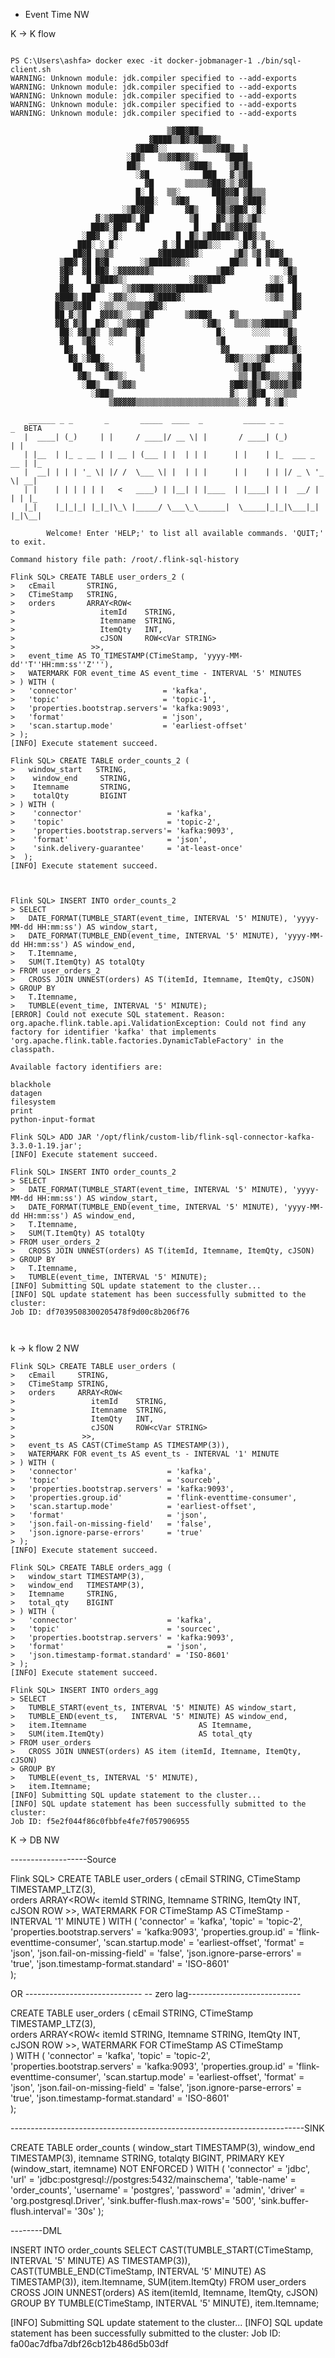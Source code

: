 - Event Time NW

K -> K flow

```

PS C:\Users\ashfa> docker exec -it docker-jobmanager-1 ./bin/sql-client.sh
WARNING: Unknown module: jdk.compiler specified to --add-exports
WARNING: Unknown module: jdk.compiler specified to --add-exports
WARNING: Unknown module: jdk.compiler specified to --add-exports
WARNING: Unknown module: jdk.compiler specified to --add-exports
WARNING: Unknown module: jdk.compiler specified to --add-exports

                                   ▒▓██▓██▒
                               ▓████▒▒█▓▒▓███▓▒
                            ▓███▓░░        ▒▒▒▓██▒  ▒
                          ░██▒   ▒▒▓▓█▓▓▒░      ▒████
                          ██▒         ░▒▓███▒    ▒█▒█▒
                            ░▓█            ███   ▓░▒██
                              ▓█       ▒▒▒▒▒▓██▓░▒░▓▓█
                            █░ █   ▒▒░       ███▓▓█ ▒█▒▒▒
                            ████░   ▒▓█▓      ██▒▒▒ ▓███▒
                         ░▒█▓▓██       ▓█▒    ▓█▒▓██▓ ░█░
                   ▓░▒▓████▒ ██         ▒█    █▓░▒█▒░▒█▒
                  ███▓░██▓  ▓█           █   █▓ ▒▓█▓▓█▒
                ░██▓  ░█░            █  █▒ ▒█████▓▒ ██▓░▒
               ███░ ░ █░          ▓ ░█ █████▒░░    ░█░▓  ▓░
              ██▓█ ▒▒▓▒          ▓███████▓░       ▒█▒ ▒▓ ▓██▓
           ▒██▓ ▓█ █▓█       ░▒█████▓▓▒░         ██▒▒  █ ▒  ▓█▒
           ▓█▓  ▓█ ██▓ ░▓▓▓▓▓▓▓▒              ▒██▓           ░█▒
           ▓█    █ ▓███▓▒░              ░▓▓▓███▓          ░▒░ ▓█
           ██▓    ██▒    ░▒▓▓███▓▓▓▓▓██████▓▒            ▓███  █
          ▓███▒ ███   ░▓▓▒░░   ░▓████▓░                  ░▒▓▒  █▓
          █▓▒▒▓▓██  ░▒▒░░░▒▒▒▒▓██▓░                            █▓
          ██ ▓░▒█   ▓▓▓▓▒░░  ▒█▓       ▒▓▓██▓    ▓▒          ▒▒▓
          ▓█▓ ▓▒█  █▓░  ░▒▓▓██▒            ░▓█▒   ▒▒▒░▒▒▓█████▒
           ██░ ▓█▒█▒  ▒▓▓▒  ▓█                █░      ░░░░   ░█▒
           ▓█   ▒█▓   ░     █░                ▒█              █▓
            █▓   ██         █░                 ▓▓        ▒█▓▓▓▒█░
             █▓ ░▓██░       ▓▒                  ▓█▓▒░░░▒▓█░    ▒█
              ██   ▓█▓░      ▒                    ░▒█▒██▒      ▓▓
               ▓█▒   ▒█▓▒░                         ▒▒ █▒█▓▒▒░░▒██
                ░██▒    ▒▓▓▒                     ▓██▓▒█▒ ░▓▓▓▓▒█▓
                  ░▓██▒                          ▓░  ▒█▓█  ░░▒▒▒
                      ▒▓▓▓▓▓▒▒▒▒▒▒▒▒▒▒▒▒▒▒▒▒▒▒▒▒▒▒▒░░▓▓  ▓░▒█░

    ______ _ _       _       _____  ____  _         _____ _ _            _  BETA
   |  ____| (_)     | |     / ____|/ __ \| |       / ____| (_)          | |
   | |__  | |_ _ __ | | __ | (___ | |  | | |      | |    | |_  ___ _ __ | |_
   |  __| | | | '_ \| |/ /  \___ \| |  | | |      | |    | | |/ _ \ '_ \| __|
   | |    | | | | | |   <   ____) | |__| | |____  | |____| | |  __/ | | | |_
   |_|    |_|_|_| |_|_|\_\ |_____/ \___\_\______|  \_____|_|_|\___|_| |_|\__|

        Welcome! Enter 'HELP;' to list all available commands. 'QUIT;' to exit.

Command history file path: /root/.flink-sql-history

Flink SQL> CREATE TABLE user_orders_2 (
>   cEmail       STRING,
>   CTimeStamp   STRING,
>   orders       ARRAY<ROW<
>                   itemId    STRING,
>                   Itemname  STRING,
>                   ItemQty   INT,
>                   cJSON     ROW<cVar STRING>
>                 >>,
>   event_time AS TO_TIMESTAMP(CTimeStamp, 'yyyy-MM-dd''T''HH:mm:ss''Z'''),
>   WATERMARK FOR event_time AS event_time - INTERVAL '5' MINUTES
> ) WITH (
>   'connector'                   = 'kafka',
>   'topic'                       = 'topic-1',
>   'properties.bootstrap.servers'= 'kafka:9093',
>   'format'                      = 'json',
>   'scan.startup.mode'           = 'earliest-offset'
> );
[INFO] Execute statement succeed.

Flink SQL> CREATE TABLE order_counts_2 (
>   window_start   STRING,
>    window_end     STRING,
>    Itemname       STRING,
>    totalQty       BIGINT
> ) WITH (
>    'connector'                   = 'kafka',
>    'topic'                       = 'topic-2',
>    'properties.bootstrap.servers'= 'kafka:9093',
>    'format'                      = 'json',
>    'sink.delivery-guarantee'     = 'at-least-once'
>  );
[INFO] Execute statement succeed.



Flink SQL> INSERT INTO order_counts_2
> SELECT
>   DATE_FORMAT(TUMBLE_START(event_time, INTERVAL '5' MINUTE), 'yyyy-MM-dd HH:mm:ss') AS window_start,
>   DATE_FORMAT(TUMBLE_END(event_time, INTERVAL '5' MINUTE), 'yyyy-MM-dd HH:mm:ss') AS window_end,
>   T.Itemname,
>   SUM(T.ItemQty) AS totalQty
> FROM user_orders_2
>   CROSS JOIN UNNEST(orders) AS T(itemId, Itemname, ItemQty, cJSON)
> GROUP BY
>   T.Itemname,
>   TUMBLE(event_time, INTERVAL '5' MINUTE);
[ERROR] Could not execute SQL statement. Reason:
org.apache.flink.table.api.ValidationException: Could not find any factory for identifier 'kafka' that implements 'org.apache.flink.table.factories.DynamicTableFactory' in the classpath.

Available factory identifiers are:

blackhole
datagen
filesystem
print
python-input-format

Flink SQL> ADD JAR '/opt/flink/custom-lib/flink-sql-connector-kafka-3.3.0-1.19.jar';
[INFO] Execute statement succeed.

Flink SQL> INSERT INTO order_counts_2
> SELECT
>   DATE_FORMAT(TUMBLE_START(event_time, INTERVAL '5' MINUTE), 'yyyy-MM-dd HH:mm:ss') AS window_start,
>   DATE_FORMAT(TUMBLE_END(event_time, INTERVAL '5' MINUTE), 'yyyy-MM-dd HH:mm:ss') AS window_end,
>   T.Itemname,
>   SUM(T.ItemQty) AS totalQty
> FROM user_orders_2
>   CROSS JOIN UNNEST(orders) AS T(itemId, Itemname, ItemQty, cJSON)
> GROUP BY
>   T.Itemname,
>   TUMBLE(event_time, INTERVAL '5' MINUTE);
[INFO] Submitting SQL update statement to the cluster...
[INFO] SQL update statement has been successfully submitted to the cluster:
Job ID: df7039508300205478f9d00c8b206f76



```


k -> k flow 2 NW

```
Flink SQL> CREATE TABLE user_orders (
>   cEmail     STRING,
>   CTimeStamp STRING,
>   orders     ARRAY<ROW<
>                 itemId    STRING,
>                 Itemname  STRING,
>                 ItemQty   INT,
>                 cJSON     ROW<cVar STRING>
>               >>,
>   event_ts AS CAST(CTimeStamp AS TIMESTAMP(3)),
>   WATERMARK FOR event_ts AS event_ts - INTERVAL '1' MINUTE
> ) WITH (
>   'connector'                    = 'kafka',
>   'topic'                        = 'sourceb',
>   'properties.bootstrap.servers' = 'kafka:9093',
>   'properties.group.id'          = 'flink-eventtime-consumer',
>   'scan.startup.mode'            = 'earliest-offset',
>   'format'                       = 'json',
>   'json.fail-on-missing-field'   = 'false',
>   'json.ignore-parse-errors'     = 'true'
> );
[INFO] Execute statement succeed.

Flink SQL> CREATE TABLE orders_agg (
>   window_start TIMESTAMP(3),
>   window_end   TIMESTAMP(3),
>   Itemname     STRING,
>   total_qty    BIGINT
> ) WITH (
>   'connector'                    = 'kafka',
>   'topic'                        = 'sourcec',
>   'properties.bootstrap.servers' = 'kafka:9093',
>   'format'                       = 'json',
>   'json.timestamp-format.standard' = 'ISO-8601'
> );
[INFO] Execute statement succeed.

Flink SQL> INSERT INTO orders_agg
> SELECT
>   TUMBLE_START(event_ts, INTERVAL '5' MINUTE) AS window_start,
>   TUMBLE_END(event_ts,   INTERVAL '5' MINUTE) AS window_end,
>   item.Itemname                         AS Itemname,
>   SUM(item.ItemQty)                     AS total_qty
> FROM user_orders
>   CROSS JOIN UNNEST(orders) AS item (itemId, Itemname, ItemQty, cJSON)
> GROUP BY
>   TUMBLE(event_ts, INTERVAL '5' MINUTE),
>   item.Itemname;
[INFO] Submitting SQL update statement to the cluster...
[INFO] SQL update statement has been successfully submitted to the cluster:
Job ID: f5e2f044f86c0fbbfe4fe7f057906955

```



K -> DB NW





-------------------Source 

Flink SQL> CREATE TABLE user_orders (
   cEmail      STRING,
   CTimeStamp  TIMESTAMP_LTZ(3),                           
   orders      ARRAY<ROW<
                  itemId    STRING,
                  Itemname  STRING,
                  ItemQty   INT,
                  cJSON     ROW<cVar STRING>
                >>,
   WATERMARK FOR CTimeStamp AS CTimeStamp - INTERVAL '1' MINUTE
 ) WITH (
   'connector'                         = 'kafka',
   'topic'                             = 'topic-2',
  'properties.bootstrap.servers'      = 'kafka:9093',
   'properties.group.id'               = 'flink-eventtime-consumer',
   'scan.startup.mode'                 = 'earliest-offset',
   'format'                            = 'json',
   'json.fail-on-missing-field'        = 'false',
   'json.ignore-parse-errors'          = 'true',
   'json.timestamp-format.standard'    = 'ISO-8601'     
  );



OR 
-----------------------------   -- zero lag----------------------------



CREATE TABLE user_orders (
   cEmail      STRING,
   CTimeStamp  TIMESTAMP_LTZ(3),                           
   orders      ARRAY<ROW<
                  itemId    STRING,
                  Itemname  STRING,
                  ItemQty   INT,
                  cJSON     ROW<cVar STRING>
                >>,
    WATERMARK FOR CTimeStamp AS CTimeStamp                   
 ) WITH (
   'connector'                         = 'kafka',
   'topic'                             = 'topic-2',
  'properties.bootstrap.servers'      = 'kafka:9093',
   'properties.group.id'               = 'flink-eventtime-consumer',
   'scan.startup.mode'                 = 'earliest-offset',
   'format'                            = 'json',
   'json.fail-on-missing-field'        = 'false',
   'json.ignore-parse-errors'          = 'true',
   'json.timestamp-format.standard'    = 'ISO-8601'     
  );




-------------------------------------------------------------------------SINK 


CREATE TABLE order_counts (
   window_start TIMESTAMP(3),
   window_end   TIMESTAMP(3),
   itemname     STRING,
   totalqty     BIGINT,
   PRIMARY KEY (window_start, itemname) NOT ENFORCED
 ) WITH (
   'connector'                  = 'jdbc',
   'url'                        = 'jdbc:postgresql://postgres:5432/mainschema',
   'table-name'                 = 'order_counts',
   'username'                   = 'postgres',
   'password'                   = 'admin',
   'driver'                     = 'org.postgresql.Driver',
   'sink.buffer-flush.max-rows'= '500',
   'sink.buffer-flush.interval'= '30s'
 );





--------DML 


INSERT INTO order_counts
 SELECT
   CAST(TUMBLE_START(CTimeStamp, INTERVAL '5' MINUTE) AS TIMESTAMP(3)),
   CAST(TUMBLE_END(CTimeStamp,   INTERVAL '5' MINUTE) AS TIMESTAMP(3)),
   item.Itemname,
   SUM(item.ItemQty)
 FROM user_orders
   CROSS JOIN UNNEST(orders) AS item(itemId, Itemname, ItemQty, cJSON)
 GROUP BY
   TUMBLE(CTimeStamp, INTERVAL '5' MINUTE),
   item.Itemname;

[INFO] Submitting SQL update statement to the cluster...
[INFO] SQL update statement has been successfully submitted to the cluster:
Job ID: fa00ac7dfba7dbf26cb12b486d5b03df